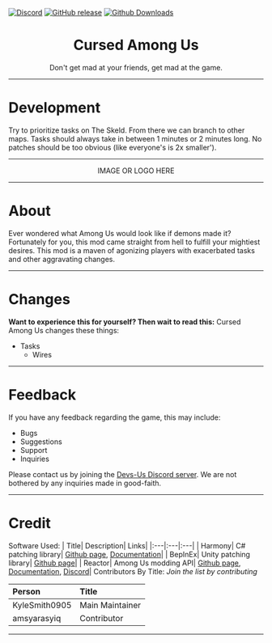[![Discord](https://img.shields.io/discord/845314615524851722.svg?label=&logo=discord&logoColor=ffffff&color=7389D8&labelColor=6A7EC2)](https://discord.gg/dccRRY8dcR)
[![GitHub release](https://img.shields.io/github/release/Devs-Us/Cursed-Among-Us.svg)](https://GitHub.com/Devs-Us/Cursed-Among-Us/releases/)
[![Github Downloads](https://img.shields.io/github/downloads/Devs-Us/Cursed-Among-Us/total.svg)](https://github.com/Devs-Us/Cursed-Among-Us/releases)

<h1 align="center">Cursed Among Us</h1>
<p align="center">Don't get mad at your friends, get mad at the game.</p>

---
# Development
Try to prioritize tasks on The Skeld. From there we can branch to other maps. Tasks should always take in between 1 minutes or 2 minutes long. No patches should be too obvious (like everyone's is 2x smaller').

---
<div align="center">IMAGE OR LOGO HERE</div>

---
# About
Ever wondered what Among Us would look like if demons made it? Fortunately for you, this mod came straight from hell to fulfill your mightiest desires. This mod is a maven of agonizing players with exacerbated tasks and other aggravating changes.

---
# Changes
**Want to experience this for yourself? Then wait to read this:**
Cursed Among Us changes these things:
- Tasks
	- Wires

---
# Feedback
If you have any feedback regarding the game, this may include: 
- Bugs
- Suggestions
- Support
- Inquiries

Please contact us by joining the [Devs-Us Discord server](https://discord.gg/dccRRY8dcR "Devs-Us"). We are not bothered by any inquiries made in good-faith.

---
# Credit
Software Used:
| Title| Description| Links|
|:---|:---|:---|
| Harmony| C# patching library| [Github page](https://github.com/pardeike/Harmony "Github Page"), [Documentation](https://harmony.pardeike.net/ "Documentation")|
| BepInEx| Unity patching library| [Github page](https://github.com/BepInEx/BepInEx "Github Page")|
| Reactor| Among Us modding API| [Github page](https://github.com/NuclearPowered/Reactor "Github Page"), [Documentation](https://docs.reactor.gg/ "Documentation"), [Discord](https://discord.com/invite/pKM7pbufP3 "Discord Server")|
Contributors By Title: *Join the list by contributing*

| Person| Title|
|:---|:---|
| KyleSmith0905| Main Maintainer|
| amsyarasyiq| Contributor|

---